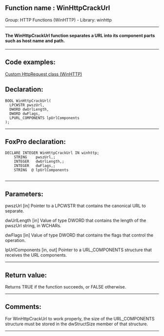 
## Function name : WinHttpCrackUrl
Group: HTTP Functions (WinHTTP) - Library: winhttp    
***  


#### The WinHttpCrackUrl function separates a URL into its component parts such as host name and path.
***  


## Code examples:
[Custom HttpRequest class (WinHTTP)](../../samples/sample_397.md)  

## Declaration:
```foxpro  
BOOL WinHttpCrackUrl(
  LPCWSTR pwszUrl,
  DWORD dwUrlLength,
  DWORD dwFlags,
  LPURL_COMPONENTS lpUrlComponents
);  
```  
***  


## FoxPro declaration:
```foxpro  
DECLARE INTEGER WinHttpCrackUrl IN winhttp;
	STRING    pwszUrl,;
	INTEGER   dwUrlLength,;
	INTEGER   dwFlags,;
	STRING  @ lpUrlComponents
  
```  
***  


## Parameters:
pwszUrl 
[in] Pointer to a LPCWSTR that contains the canonical URL to separate.

dwUrlLength 
[in] Value of type DWORD that contains the length of the pwszUrl string, in WCHARs.

dwFlags 
[in] Value of type DWORD that contains the flags that control the operation.

lpUrlComponents 
[in, out] Pointer to a URL_COMPONENTS structure that receives the URL components.
  
***  


## Return value:
Returns TRUE if the function succeeds, or FALSE otherwise.  
***  


## Comments:
For WinHttpCrackUrl to work properly, the size of the URL_COMPONENTS structure must be stored in the dwStructSize member of that structure.  
  
***  

